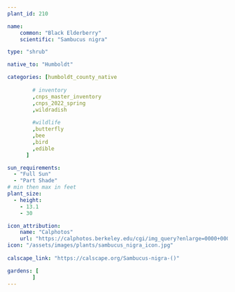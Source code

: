 ```yaml
---
plant_id: 210 

name: 
    common: "Black Elderberry"  
    scientific: "Sambucus nigra"  

type: "shrub"

native_to: "Humboldt"

categories: [humboldt_county_native
        
        # inventory
        ,cnps_master_inventory
        ,cnps_2022_spring
        ,wildradish
        
        #wildlife
        ,butterfly
        ,bee
        ,bird
        ,edible
      ]

sun_requirements:
  - "Full Sun"
  - "Part Shade"
# min then max in feet
plant_size:
  - height: 
    - 13.1 
    - 30

icon_attribution: 
    name: "Calphotos"
    url: "https://calphotos.berkeley.edu/cgi/img_query?enlarge=0000+0000+0913+0127"
icon: "/assets/images/plants/sambucus_nigra_icon.jpg"
 
calscape_link: "https://calscape.org/Sambucus-nigra-()"

gardens: [
        ]
---
```








